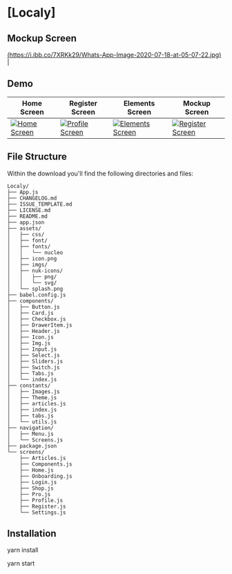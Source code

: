 # [Localy]

## Mockup Screen

[(https://i.ibb.co/7XRKk29/Whats-App-Image-2020-07-18-at-05-07-22.jpg)](https://i.ibb.co/7XRKk29/Whats-App-Image-2020-07-18-at-05-07-22.jpg) |

## Demo

| Home Screen                                                                                                                                                    | Register Screen                                                                                                                                                   | Elements Screen                                                                                                                                                    | Mockup Screen                                                                                                                                                  |
| -------------------------------------------------------------------------------------------------------------------------------------------------------------- | ----------------------------------------------------------------------------------------------------------------------------------------------------------------- | ------------------------------------------------------------------------------------------------------------------------------------------------------------------ | -------------------------------------------------------------------------------------------------------------------------------------------------------------- |
| [![Home Screen](https://i.ibb.co/fNpKjbn/Whats-App-Image-2020-07-17-at-23-33-49-1.jpg)](https://i.ibb.co/fNpKjbn/Whats-App-Image-2020-07-17-at-23-33-49-1.jpg) | [![Profile Screen](https://i.ibb.co/fNpKjbn/Whats-App-Image-2020-07-17-at-23-33-49-1.jpg)](https://i.ibb.co/fNpKjbn/Whats-App-Image-2020-07-17-at-23-33-49-1.jpg) | [![Elements Screen](https://i.ibb.co/5Wj5z9c/Whats-App-Image-2020-07-17-at-23-33-49-2.jpg)](https://i.ibb.co/5Wj5z9c/Whats-App-Image-2020-07-17-at-23-33-49-2.jpg) | [![Register Screen](https://i.ibb.co/7XRKk29/Whats-App-Image-2020-07-18-at-05-07-22.jpg)](https://i.ibb.co/7XRKk29/Whats-App-Image-2020-07-18-at-05-07-22.jpg) |

## File Structure

Within the download you'll find the following directories and files:

```
Localy/
├── App.js
├── CHANGELOG.md
├── ISSUE_TEMPLATE.md
├── LICENSE.md
├── README.md
├── app.json
├── assets/
│   ├── css/
│   ├── font/
│   ├── fonts/
│   │   └── nucleo
│   ├── icon.png
│   ├── imgs/
│   ├── nuk-icons/
│   │   ├── png/
│   │   └── svg/
│   └── splash.png
├── babel.config.js
├── components/
│   ├── Button.js
│   ├── Card.js
│   ├── Checkbox.js
│   ├── DrawerItem.js
│   ├── Header.js
│   ├── Icon.js
│   ├── Img.js
│   ├── Input.js
│   ├── Select.js
│   ├── Sliders.js
│   ├── Switch.js
│   ├── Tabs.js
│   └── index.js
├── constants/
│   ├── Images.js
│   ├── Theme.js
│   ├── articles.js
│   ├── index.js
│   ├── tabs.js
│   └── utils.js
├── navigation/
│   ├── Menu.js
│   └── Screens.js
├── package.json
└── screens/
    ├── Articles.js
    ├── Components.js
    ├── Home.js
    ├── Onboarding.js
    ├── Login.js
    ├── Shop.js
    ├── Pro.js
    ├── Profile.js
    ├── Register.js
    └── Settings.js
```

## Installation

yarn install

yarn start
